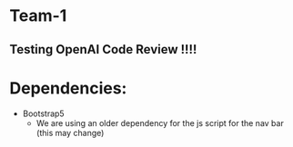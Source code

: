 # Team-1

## Testing OpenAI Code Review !!!!

# Dependencies: 
- Bootstrap5
    - We are using an older dependency for the js script for the nav bar (this may change)